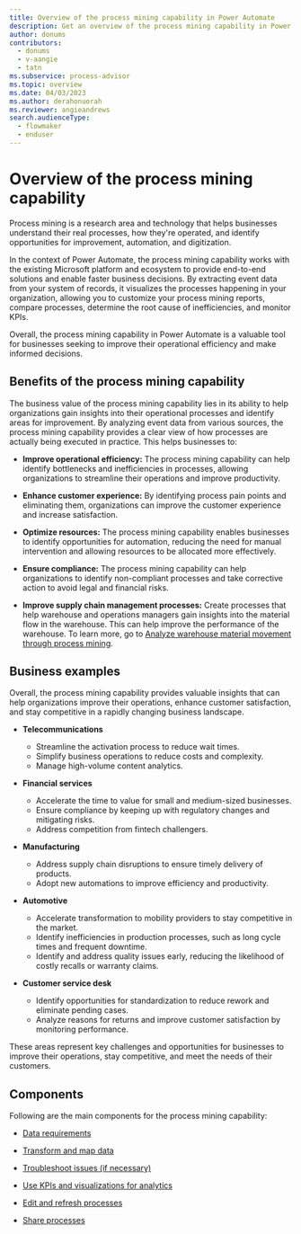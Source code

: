 ```yaml
---
title: Overview of the process mining capability in Power Automate
description: Get an overview of the process mining capability in Power Automate.
author: donums
contributors:
  - donums
  - v-aangie  
  - tatn
ms.subservice: process-advisor
ms.topic: overview
ms.date: 04/03/2023
ms.author: derahonuorah
ms.reviewer: angieandrews
search.audienceType: 
  - flowmaker
  - enduser
---
```


# Overview of the process mining capability

Process mining is a research area and technology that helps businesses understand their real processes, how they're operated, and identify opportunities for improvement, automation, and digitization.

In the context of Power Automate, the process mining capability works with the existing Microsoft platform and ecosystem to provide end-to-end solutions and enable faster business decisions. By extracting event data from your system of records, it visualizes the processes happening in your organization, allowing you to customize your process mining reports, compare processes, determine the root cause of inefficiencies, and monitor KPIs.

Overall, the process mining capability in Power Automate is a valuable tool for businesses seeking to improve their operational efficiency and make informed decisions.

## Benefits of the process mining capability

The business value of the process mining capability lies in its ability to help organizations gain insights into their operational processes and identify areas for improvement. By analyzing event data from various sources, the process mining capability provides a clear view of how processes are actually being executed in practice. This helps businesses to:

- **Improve operational efficiency:** The process mining capability can help identify bottlenecks and inefficiencies in processes, allowing organizations to streamline their operations and improve productivity.

- **Enhance customer experience:** By identifying process pain points and eliminating them, organizations can improve the customer experience and increase satisfaction.

- **Optimize resources:** The process mining capability enables businesses to identify opportunities for automation, reducing the need for manual intervention and allowing resources to be allocated more effectively.

- **Ensure compliance:** The process mining capability can help organizations to identify non-compliant processes and take corrective action to avoid legal and financial risks.

- **Improve supply chain management processes:** Create processes that help warehouse and operations managers gain insights into the material flow in the warehouse. This can help improve the performance of the warehouse. To learn more, go to [Analyze warehouse material movement through process mining](/dynamics365/supply-chain/warehousing/warehouse-material-movement-analysis).

## Business examples

Overall, the process mining capability provides valuable insights that can help organizations improve their operations, enhance customer satisfaction, and stay competitive in a rapidly changing business landscape.

- **Telecommunications**
    - Streamline the activation process to reduce wait times.
    -  Simplify business operations to reduce costs and complexity.
    - Manage high-volume content analytics.

- **Financial services**
    - Accelerate the time to value for small and medium-sized businesses.
    - Ensure compliance by keeping up with regulatory changes and mitigating risks.
    - Address competition from fintech challengers.

- **Manufacturing**
    - Address supply chain disruptions to ensure timely delivery of products.
    - Adopt new automations to improve efficiency and productivity.

- **Automotive**
    - Accelerate transformation to mobility providers to stay competitive in the market.
    - Identify inefficiencies in production processes, such as long cycle times and frequent downtime.
    - Identify and address quality issues early, reducing the likelihood of costly recalls or warranty claims.

- **Customer service desk**

    - Identify opportunities for standardization to reduce rework and eliminate pending cases.
    - Analyze reasons for returns and improve customer satisfaction by monitoring performance.

These areas represent key challenges and opportunities for businesses to improve their operations, stay competitive, and meet the needs of their customers.

## Components

Following are the main components for the process mining capability:

- [Data requirements](process-mining-processes-and-data.md#data-requirements)

- [Transform and map data](process-mining-transform.md)

- [Troubleshoot issues (if necessary)](process-mining-troubleshoot.md)

- [Use KPIs and visualizations for analytics](process-mining-visualize.md#use-kpis-and-visualizations-for-analytics)

- [Edit and refresh processes](process-mining-data-source.md)

- [Share processes](process-mining-share.md)
